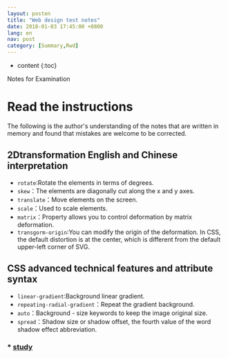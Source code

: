 ```yaml
---
layout: posten
title: "Web design test notes"
date: 2018-01-03 17:45:00 +0800
lang: en
nav: post
category: [Summary,Rwd]
---
```


* content
{:toc}

Notes for Examination
<!-- more -->
# Read the instructions
The following is the author's understanding of the notes that are written in memory and found that mistakes are welcome to be corrected.


## 2Dtransformation English and Chinese interpretation
* `rotate`:Rotate the elements in terms of degrees.
* `skew`：The elements are diagonally cut along the x and y axes.
* `translate`：Move elements on the screen.
* `scale`：Used to scale elements.
* `matrix`：Property allows you to control deformation by matrix deformation.
* `transgorm-origin`:You can modify the origin of the deformation. In CSS, the default distortion is at the center, which is different from the default upper-left corner of SVG.


## CSS advanced technical features and attribute syntax
* `linear-gradient`:Background linear gradient.
* `repeating-radial-gradient`：Repeat the gradient background.
* `auto`：Background - size keywords to keep the image original size.
* `spread`：Shadow size or shadow offset, the fourth value of the word shadow effect abbreviation.


### * [study](e.nfu.edu.cn)

